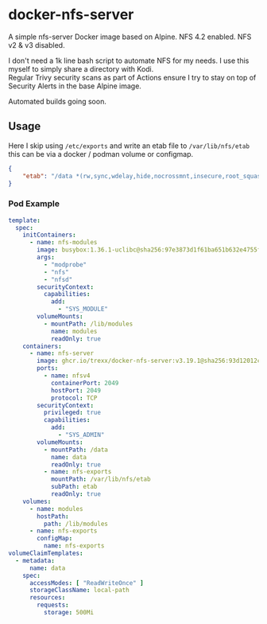 # docker-nfs-server

A simple nfs-server Docker image based on Alpine.
NFS 4.2 enabled. NFS v2 & v3 disabled.

I don't need a 1k line bash script to automate NFS for my needs. I use this myself to simply share a directory with Kodi.  
Regular Trivy security scans as part of Actions ensure I try to stay on top of Security Alerts in the base Alpine image.

Automated builds going soon.


## Usage

Here I skip using `/etc/exports` and write an etab file to `/var/lib/nfs/etab` this can be via a docker / podman volume or configmap.


```json
{
	"etab": "/data *(rw,sync,wdelay,hide,nocrossmnt,insecure,root_squash,no_all_squash,no_subtree_check,secure_locks,acl,no_pnfs,fsid=0,anonuid=65534,anongid=65534,sec=sys)"
}
```
### Pod Example
```yaml
template:
  spec:
    initContainers:
      - name: nfs-modules
        image: busybox:1.36.1-uclibc@sha256:97e3873d1f61ba651b632e4755fc52e1d90c9f6e4f01d9b720f37af5efed17e5
        args:
          - "modprobe"
          - "nfs"
          - "nfsd"
        securityContext:
          capabilities:
            add:
              - "SYS_MODULE"
        volumeMounts:
          - mountPath: /lib/modules
            name: modules
            readOnly: true
    containers:
      - name: nfs-server
        image: ghcr.io/trexx/docker-nfs-server:v3.19.1@sha256:93d12012c55c011cabfd3d05de07fd229d1afeb691f644edd8793473340ea809
        ports:
          - name: nfsv4
            containerPort: 2049
            hostPort: 2049
            protocol: TCP
        securityContext:
          privileged: true
          capabilities:
            add:
              - "SYS_ADMIN"
        volumeMounts:
          - mountPath: /data
            name: data
            readOnly: true
          - name: nfs-exports
            mountPath: /var/lib/nfs/etab
            subPath: etab
            readOnly: true
    volumes:
      - name: modules
        hostPath:
          path: /lib/modules
      - name: nfs-exports
        configMap:
          name: nfs-exports
volumeClaimTemplates:
  - metadata:
      name: data
    spec:
      accessModes: [ "ReadWriteOnce" ]
      storageClassName: local-path
      resources:
        requests:
          storage: 500Mi
```